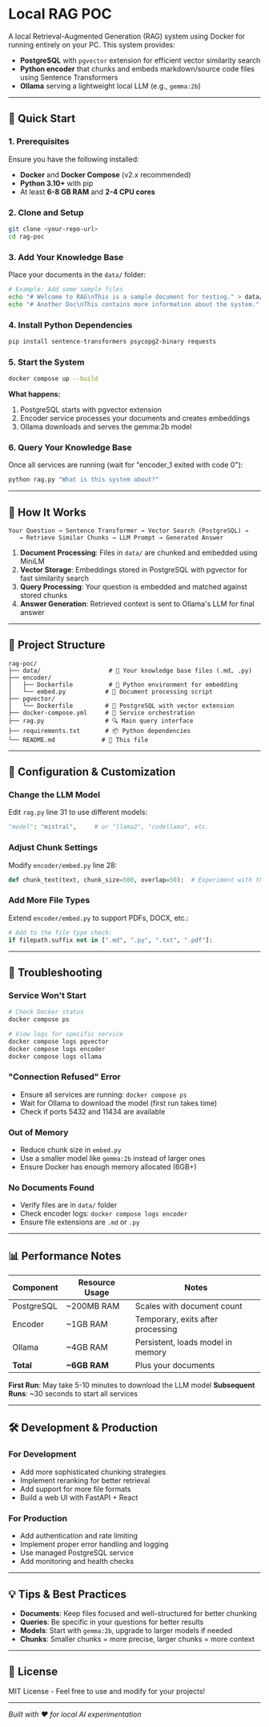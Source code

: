 # Local RAG POC

A local Retrieval-Augmented Generation (RAG) system using Docker for running entirely on your PC. This system provides:

- **PostgreSQL** with `pgvector` extension for efficient vector similarity search
- **Python encoder** that chunks and embeds markdown/source code files using Sentence Transformers
- **Ollama** serving a lightweight local LLM (e.g., `gemma:2b`)

---

## 🚀 Quick Start

### 1. Prerequisites
Ensure you have the following installed:
- **Docker** and **Docker Compose** (v2.x recommended)
- **Python 3.10+** with pip
- At least **6-8 GB RAM** and **2-4 CPU cores**

### 2. Clone and Setup
```bash
git clone <your-repo-url>
cd rag-poc
```

### 3. Add Your Knowledge Base
Place your documents in the `data/` folder:
```bash
# Example: Add some sample files
echo "# Welcome to RAG\nThis is a sample document for testing." > data/sample.md
echo "# Another Doc\nThis contains more information about the system." > data/guide.md
```

### 4. Install Python Dependencies
```bash
pip install sentence-transformers psycopg2-binary requests
```

### 5. Start the System
```bash
docker compose up --build
```

**What happens:**
1. PostgreSQL starts with pgvector extension
2. Encoder service processes your documents and creates embeddings
3. Ollama downloads and serves the gemma:2b model

### 6. Query Your Knowledge Base
Once all services are running (wait for "encoder_1 exited with code 0"):
```bash
python rag.py "What is this system about?"
```

---

## 🧠 How It Works

```
Your Question → Sentence Transformer → Vector Search (PostgreSQL) →
   → Retrieve Similar Chunks → LLM Prompt → Generated Answer
```

1. **Document Processing**: Files in `data/` are chunked and embedded using MiniLM
2. **Vector Storage**: Embeddings stored in PostgreSQL with pgvector for fast similarity search
3. **Query Processing**: Your question is embedded and matched against stored chunks
4. **Answer Generation**: Retrieved context is sent to Ollama's LLM for final answer

---

## 📁 Project Structure

```
rag-poc/
├── data/                   # 📁 Your knowledge base files (.md, .py)
├── encoder/
│   ├── Dockerfile          # 🐳 Python environment for embedding
│   └── embed.py           # 🔧 Document processing script
├── pgvector/
│   └── Dockerfile         # 🐳 PostgreSQL with vector extension
├── docker-compose.yml     # 🐳 Service orchestration
├── rag.py                 # 🔍 Main query interface
├── requirements.txt       # 📦 Python dependencies
└── README.md             # 📖 This file
```

---

## 🔧 Configuration & Customization

### Change the LLM Model
Edit `rag.py` line 31 to use different models:
```python
"model": "mistral",     # or "llama2", "codellama", etc.
```

### Adjust Chunk Settings
Modify `encoder/embed.py` line 28:
```python
def chunk_text(text, chunk_size=500, overlap=50):  # Experiment with these values
```

### Add More File Types
Extend `encoder/embed.py` to support PDFs, DOCX, etc.:
```python
# Add to the file type check:
if filepath.suffix not in [".md", ".py", ".txt", ".pdf"]:
```

---

## 🚨 Troubleshooting

### Service Won't Start
```bash
# Check Docker status
docker compose ps

# View logs for specific service
docker compose logs pgvector
docker compose logs encoder
docker compose logs ollama
```

### "Connection Refused" Error
- Ensure all services are running: `docker compose ps`
- Wait for Ollama to download the model (first run takes time)
- Check if ports 5432 and 11434 are available

### Out of Memory
- Reduce chunk size in `embed.py`
- Use a smaller model like `gemma:2b` instead of larger ones
- Ensure Docker has enough memory allocated (6GB+)

### No Documents Found
- Verify files are in `data/` folder
- Check encoder logs: `docker compose logs encoder`
- Ensure file extensions are `.md` or `.py`

---

## 📊 Performance Notes

| Component | Resource Usage | Notes |
|-----------|---------------|-------|
| PostgreSQL | ~200MB RAM | Scales with document count |
| Encoder | ~1GB RAM | Temporary, exits after processing |
| Ollama | ~4GB RAM | Persistent, loads model in memory |
| **Total** | **~6GB RAM** | Plus your documents |

**First Run**: May take 5-10 minutes to download the LLM model
**Subsequent Runs**: ~30 seconds to start all services

---

## 🛠 Development & Production

### For Development
- Add more sophisticated chunking strategies
- Implement reranking for better retrieval
- Add support for more file formats
- Build a web UI with FastAPI + React

### For Production
- Add authentication and rate limiting
- Implement proper error handling and logging
- Use managed PostgreSQL service
- Add monitoring and health checks

---

## 💡 Tips & Best Practices

- **Documents**: Keep files focused and well-structured for better chunking
- **Queries**: Be specific in your questions for better results
- **Models**: Start with `gemma:2b`, upgrade to larger models if needed
- **Chunks**: Smaller chunks = more precise, larger chunks = more context

---

## 📜 License

MIT License - Feel free to use and modify for your projects!

---

*Built with ❤️ for local AI experimentation*
